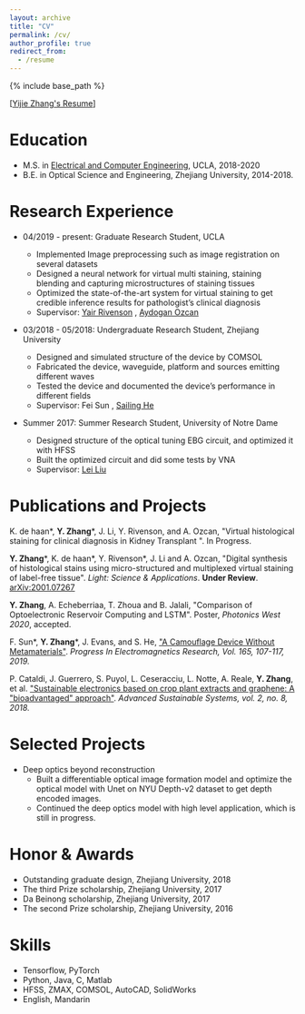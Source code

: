 ```yaml
---
layout: archive
title: "CV"
permalink: /cv/
author_profile: true
redirect_from:
  - /resume
---
```


{% include base_path %}

\[[Yijie Zhang's Resume](https://yijiezhang-chris.github.io/files/Resume_one_page_newest.pdf)\]

Education
======
* M.S. in [Electrical and Computer Engineering](https://www.ee.ucla.edu/), UCLA, 2018-2020
* B.E. in Optical Science and Engineering, Zhejiang University, 2014-2018.

Research Experience
======
* 04/2019 - present: Graduate Research Student, UCLA
  * Implemented Image preprocessing such as image registration on several datasets
  * Designed a neural network for virtual multi staining, staining blending and capturing microstructures of staining tissues
  * Optimized the state-of-the-art system for virtual staining to get credible inference results for pathologist’s clinical diagnosis
  * Supervisor: [Yair Rivenson](https://www.ee.ucla.edu/yair-rivenson/) , [Aydogan Ozcan](https://innovate.ee.ucla.edu/)

* 03/2018 - 05/2018: Undergraduate Research Student, Zhejiang University
  * Designed and simulated structure of the device by COMSOL
  * Fabricated the device, waveguide, platform and sources emitting different waves
  * Tested the device and documented the device’s performance in different fields
  * Supervisor: Fei Sun , [Sailing He](https://scholar.google.com/citations?user=WFETHIUAAAAJ&hl=en)
  
* Summer 2017: Summer Research Student, University of Notre Dame
  * Designed structure of the optical tuning EBG circuit, and optimized it with HFSS
  * Built the optimized circuit and did some tests by VNA
  * Supervisor: [Lei Liu](https://www3.nd.edu/~lliu3/)


Publications and Projects
======

K. de haan\*, **Y. Zhang**\*, J. Li, Y. Rivenson, and A. Ozcan, "Virtual histological staining for clinical diagnosis in Kidney Transplant ". In Progress.

**Y. Zhang**\*, K. de haan\*, Y. Rivenson\*, J. Li and A. Ozcan, "Digital synthesis of histological stains using micro-structured and multiplexed virtual staining of label-free tissue".  *Light: Science & Applications*. **Under Review**.  [arXiv:2001.07267](https://arxiv.org/abs/2001.07267)

**Y. Zhang**, A. Echeberriaa, T. Zhoua and B. Jalali, "Comparison of Optoelectronic Reservoir Computing and LSTM". Poster, *Photonics West 2020*, accepted.

F. Sun\*, **Y. Zhang**\*, J. Evans, and S. He, ["A Camouflage Device Without Metamaterials"](http://www.jpier.org/PIER/pier.php?paper=19080803). *Progress In Electromagnetics Research, Vol. 165, 107-117, 2019.*

P. Cataldi, J. Guerrero, S. Puyol, L. Ceseracciu, L. Notte, A. Reale, **Y. Zhang**, et al. ["Sustainable electronics based on crop plant extracts and graphene: A "bioadvantaged" approach"](https://onlinelibrary.wiley.com/doi/abs/10.1002/adsu.201800069). *Advanced Sustainable Systems, vol. 2, no. 8, 2018.*


Selected Projects
======
* Deep optics beyond reconstruction
  * Built a differentiable optical image formation model and optimize the optical model with Unet on NYU Depth-v2 dataset to get depth encoded images.
  * Continued the deep optics model with high level application, which is still in progress.


Honor & Awards
======
* Outstanding graduate design, Zhejiang University, 2018 
* The third Prize scholarship, Zhejiang University, 2017
* Da Beinong scholarship, Zhejiang University, 2017
* The second Prize scholarship, Zhejiang University, 2016


Skills
======
* Tensorflow, PyTorch
* Python, Java, C, Matlab
* HFSS, ZMAX, COMSOL, AutoCAD, SolidWorks
* English, Mandarin
